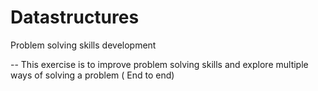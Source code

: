 # Datastructures
Problem solving skills development

-- This exercise is to improve problem solving skills and explore multiple ways of solving a problem ( End to end)



